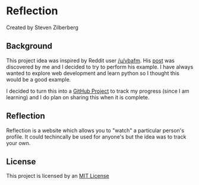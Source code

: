 Reflection
===============
Created by Steven Zilberberg

## Background

This project idea was inspired by Reddit user [/u/vbafm](https://www.reddit.com/user/vbafm/). His [post](https://www.reddit.com/r/learnpython/comments/ahyt7w/build_something_to_learn_just_build_something_i/) was discovered by me and I decided to try to perform his example. I have always wanted to explore web development and learn python so I thought this would be a good example.

I decided to turn this into a [GitHub Project](https://github.com/srz2/Reflection) to track my progress (since I am learning) and I do plan on sharing this when it is complete.

## Reflection

Reflection is a website which allows you to "watch" a particular person's profile. It could techincally be used for anyone's but the idea was to track your own.

## License

This project is licensed by an [MIT License](LICENSE)
